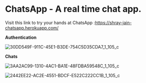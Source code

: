 # ChatsApp - A real time chat app.

Visit this link to try your hands at ChatsApp :https://shray-jain-chatsapp.herokuapp.com/ 

**Authentication**

![30DD549F-911C-45E1-B3DE-754C5D35CDA7_1_105_c](https://user-images.githubusercontent.com/61904667/106520315-9c352280-6502-11eb-9726-b9df2c1be38b.jpeg)

**Chats**

![3AA2AC99-1310-4AC1-BA1E-48FDBA59548C_1_105_c](https://user-images.githubusercontent.com/61904667/106520318-9dfee600-6502-11eb-9bcd-b6ca357f286a.jpeg)

![2442EE22-AC2E-4551-BDCF-E522C222CC1B_1_105_c](https://user-images.githubusercontent.com/61904667/106520321-9f301300-6502-11eb-9edf-cea8695cc3b7.jpeg)

